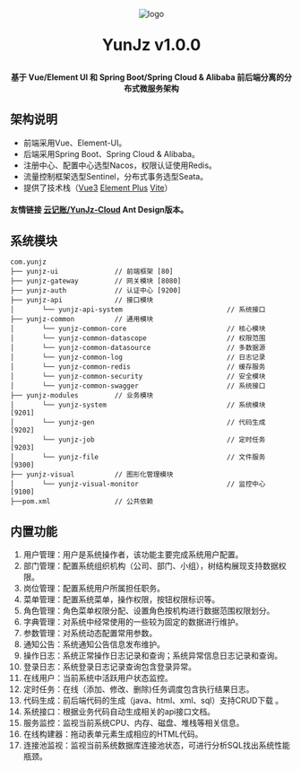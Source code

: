 <p align="center">
	<img alt="logo" src="https://xty-public.oss-cn-hangzhou.aliyuncs.com/logo_yun_64.png">
</p>
<h1 align="center" style="margin: 30px 0 30px; font-weight: bold;">YunJz v1.0.0</h1>
<h4 align="center">基于 Vue/Element UI 和 Spring Boot/Spring Cloud & Alibaba 前后端分离的分布式微服务架构</h4>

## 架构说明

* 前端采用Vue、Element-UI。
* 后端采用Spring Boot、Spring Cloud & Alibaba。
* 注册中心、配置中心选型Nacos，权限认证使用Redis。
* 流量控制框架选型Sentinel，分布式事务选型Seata。
* 提供了技术栈（[Vue3](https://v3.cn.vuejs.org) [Element Plus](https://element-plus.org/zh-CN) [Vite](https://cn.vitejs.dev)）

#### 友情链接 [云记账/YunJz-Cloud](https://gitee.com/xiong-tianyang/YunJz-Cloud) Ant Design版本。

## 系统模块

~~~
com.yunjz     
├── yunjz-ui              // 前端框架 [80]
├── yunjz-gateway         // 网关模块 [8080]
├── yunjz-auth            // 认证中心 [9200]
├── yunjz-api             // 接口模块
│       └── yunjz-api-system                          // 系统接口
├── yunjz-common          // 通用模块
│       └── yunjz-common-core                         // 核心模块
│       └── yunjz-common-datascope                    // 权限范围
│       └── yunjz-common-datasource                   // 多数据源
│       └── yunjz-common-log                          // 日志记录
│       └── yunjz-common-redis                        // 缓存服务
│       └── yunjz-common-security                     // 安全模块
│       └── yunjz-common-swagger                      // 系统接口
├── yunjz-modules         // 业务模块
│       └── yunjz-system                              // 系统模块 [9201]
│       └── yunjz-gen                                 // 代码生成 [9202]
│       └── yunjz-job                                 // 定时任务 [9203]
│       └── yunjz-file                                // 文件服务 [9300]
├── yunjz-visual          // 图形化管理模块
│       └── yunjz-visual-monitor                      // 监控中心 [9100]
├──pom.xml                // 公共依赖
~~~

## 内置功能

1.  用户管理：用户是系统操作者，该功能主要完成系统用户配置。
2.  部门管理：配置系统组织机构（公司、部门、小组），树结构展现支持数据权限。
3.  岗位管理：配置系统用户所属担任职务。
4.  菜单管理：配置系统菜单，操作权限，按钮权限标识等。
5.  角色管理：角色菜单权限分配、设置角色按机构进行数据范围权限划分。
6.  字典管理：对系统中经常使用的一些较为固定的数据进行维护。
7.  参数管理：对系统动态配置常用参数。
8.  通知公告：系统通知公告信息发布维护。
9.  操作日志：系统正常操作日志记录和查询；系统异常信息日志记录和查询。
10. 登录日志：系统登录日志记录查询包含登录异常。
11. 在线用户：当前系统中活跃用户状态监控。
12. 定时任务：在线（添加、修改、删除)任务调度包含执行结果日志。
13. 代码生成：前后端代码的生成（java、html、xml、sql）支持CRUD下载 。
14. 系统接口：根据业务代码自动生成相关的api接口文档。
15. 服务监控：监视当前系统CPU、内存、磁盘、堆栈等相关信息。
16. 在线构建器：拖动表单元素生成相应的HTML代码。
17. 连接池监视：监视当前系统数据库连接池状态，可进行分析SQL找出系统性能瓶颈。
